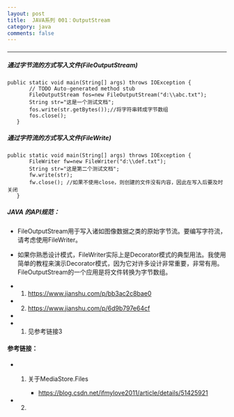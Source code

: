 ```yaml
---
layout: post
title:  JAVA系列 001：OutputStream
category: java
comments: false
---
```


#### 
 ---
 
##### 通过字节流的方式写入文件(FileOutputStream)
 
 ```
 public static void main(String[] args) throws IOException {
        // TODO Auto-generated method stub
        FileOutputStream fos=new FileOutputStream("d:\\abc.txt");
        String str="这是一个测试文档";
        fos.write(str.getBytes());//将字符串转成字节数组
        fos.close();
    }

 ```
 
##### 通过字符流的方式写入文件(FileWrite)
 
 ```
 public static void main(String[] args) throws IOException {
        FileWriter fw=new FileWriter("d:\\def.txt");
        String str="这是第二个测试文档";
        fw.write(str);
        fw.close(); //如果不使用close，则创建的文件没有内容，因此在写入后要及时关闭
    }

 ```
 
 
##### JAVA 的API规范：
 
* FileOutputStream用于写入诸如图像数据之类的原始字节流。要编写字符流，请考虑使用FileWriter。
* 如果你熟悉设计模式，FileWriter实际上是Decorator模式的典型用法。我使用简单的教程来演示Decorator模式，因为它对许多设计非常重要，非常有用。
FileOutputStream的一个应用是将文件转换为字节数组。

* 1. <https://www.jianshu.com/p/bb3ac2c8bae0>
* 2. <https://www.jianshu.com/p/6d9b797e64cf>
* 


 
 * 1. 见参考链接3
 
 
#### 参考链接：
 
* 1. 关于MediaStore.Files
		
		* <https://blog.csdn.net/ifmylove2011/article/details/51425921>
* 2.  
 
 
 
 
 
 
 
 
 
 
 
 
 
 
 
 
 